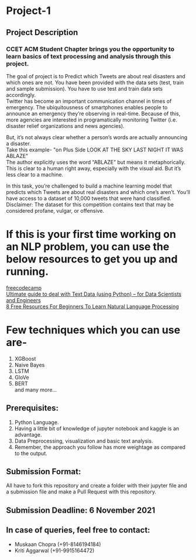 # Project-1
## Project Description <br />
###  CCET ACM Student Chapter brings you the opportunity to learn basics of text processing and analysis through this project. <br />
The goal of project is to Predict which Tweets are about real disasters and which ones are not. You have been provided with the data sets (test, train and sample submission). You have to use test and train data sets accordingly. <br />
Twitter has become an important communication channel in times of emergency.
The ubiquitousness of smartphones enables people to announce an emergency they’re observing in real-time. Because of this, more agencies are interested in programatically monitoring Twitter (i.e. disaster relief organizations and news agencies). <br />

But, it’s not always clear whether a person’s words are actually announcing a disaster. <br />
Take this example- "on Plus Side LOOK AT THE SKY LAST NIGHT IT WAS ABLAZE"<br />
The author explicitly uses the word “ABLAZE” but means it metaphorically. This is clear to a human right away, especially with the visual aid. But it’s less clear to a machine.

In this task, you’re challenged to build a machine learning model that predicts which Tweets are about real disasters and which one’s aren’t. You’ll have access to a dataset of 10,000 tweets that were hand classified. Disclaimer: The dataset for this competition contains text that may be considered profane, vulgar, or offensive.<br />

# If this is your first time working on an NLP problem, you can use the below resources to get you up and running. <br />

[freecodecamp](https://www.freecodecamp.org/)<br />
[Ultimate guide to deal with Text Data (using Python) – for Data Scientists and Engineers](https://www.analyticsvidhya.com/blog/2018/02/the-different-methods-deal-text-data-predictive-python/)<br />
[8 Free Resources For Beginners To Learn Natural Language Processing](https://analyticsindiamag.com/8-free-resources-for-beginners-to-learn-natural-language-processing/)<br />

# Few techniques which you can use are-<br />
1) XGBoost<br />
2) Naive Bayes<br />
3) LSTM<br />
4) GloVe<br />
5) BERT<br />
and many more...<br />


## Prerequisites:<br />
1) Python Language. <br />
2) Having a little bit of knowledge of jupyter notebook and kaggle is an advantage. <br />
3) Data Preprocessing, visualization and basic text analysis.<br />
4) Remember, the approach you follow has more weightage as compared to the output.<br />

## Submission Format:<br />
All have to fork this repository and create a folder with their jupyter file and a submission file and make a Pull Request with this repository.<br />

## Submission Deadline: 6 November 2021<br />

## In case of queries, feel free to contact:<br />
- Muskaan Chopra (+91-8146194184)<br />
- Kriti Aggarwal (+91-9915164472)<br />

